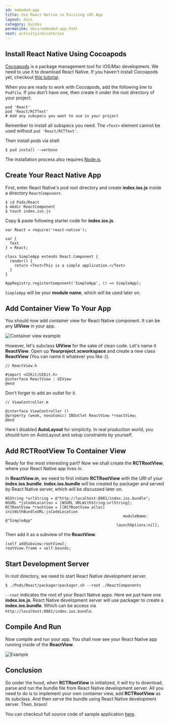 ```yaml
---
id: embeded-app
title: Use React Native in Existing iOS App
layout: docs
category: Guides
permalink: docs/embeded-app.html
next: activityindicatorios
---
```


## Install React Native Using Cocoapods

[Cocoapods](http://cocoapods.org/) is a package management tool for iOS/Mac development. We need to use it to download React Native. If you haven't install Cocoapods yet, checkout [this tutorial](http://guides.cocoapods.org/using/getting-started.html).

When you are ready to work with Cocoapods, add the following line to `Podfile`. If you don't have one, then create it under the root directory of your project.

	pod 'React'
	pod 'React/RCTText'  
	# Add any subspecs you want to use in your project

Remember to install all subspecs you need. The `<Text>` element cannot be used without `pod 'React/RCTText'`.
	
Then install pods via shell

	$ pod install --verbose
	
The installation process also requires [Node.js](http://nodejs.org).

## Create Your React Native App

First, enter React Native's pod root directory and create **index.ios.js** inside a directory `ReactComponent`.

	$ cd Pods/React
	$ mkdir ReactComponent
	$ touch index.ios.js
	
Copy & paste following starter code for **index.ios.js**.

	var React = require('react-native');

	var {
	  Text
	} = React;
	
	class SimpleApp extends React.Component {
	  render() {
	    return <Text>This is a simple application.</Text>
	  }
	}
	
	AppRegistry.registerComponent('SimpleApp', () => SimpleApp);
	
`SimpleApp` will be your **module name**, which will be used later on.

## Add Container View To Your App

You should now add container view for React Native component. It can be any **UIView** in your app.

![Container view example](http://7qn8cx.com1.z0.glb.clouddn.com/c37deb761ce048225989ece06cf3d185061c511d-74d3e6b285e1b5cd93153c39fca63c63838b8dbf.png?imageView2/2/h/400/w/400/q/85)

However, let's subclass **UIView** for the sake of clean code. Let's name it **ReactView**. Open up **Yourproject.xcworkspace** and create a new class **ReactView** (You can name it whatever you like :)).  

	// ReactView.h
	
	#import <UIKit/UIKit.h>
	@interface ReactView : UIView
	@end


Don't forget to add an outlet for it.
	
	// ViewController.m

	@interface ViewController ()
	@property (weak, nonatomic) IBOutlet ReactView *reactView;
	@end
	
Here I disabled **AutoLayout** for simplicity. In real production world, you should turn on AutoLayout and setup constraints by yourself.

## Add RCTRootView To Container View

Ready for the most interesting part? Now we shall create the **RCTRootView**, where your React Native app lives in. 

In **ReactView.m**, we need to first initiate **RCTRootView** with the URI of your **index.ios.bundle**. **index.ios.bundle** will be created by packager and served by React Native server, which will be discussed later on.

    NSString *urlString = @"http://localhost:8081/index.ios.bundle";
    NSURL *jsCodeLocation = [NSURL URLWithString:urlString];
    RCTRootView *rootView = [[RCTRootView alloc] initWithBundleURL:jsCodeLocation
                                                        moduleName: @"SimpleApp"
                                                     launchOptions:nil];
Then add it as a subview of the **ReactView**.

    [self addSubview:rootView];
    rootView.frame = self.bounds;
    
## Start Development Server

In root directory, we need to start React Native development server. 

	$ ./Pods/React/packager/packager.sh --root ./ReactComponents
	
`--root` indicates the root of your React Native apps. Here we just have one **index.ios.js**. React Native development server will use packager to create a **index.ios.bundle**. Which can be access via `http://localhost:8081/index.ios.bundle`.

## Compile And Run

Now compile and run your app. You shall now see your React Native app running inside of the **ReactView**.

![Example](http://7qn8cx.com1.z0.glb.clouddn.com/0c4e7b977f1db688b60f1579a581f30dd1abc85f-86bebe4092e82c395e322fefcc8f7727b0820ac7.png?imageView2/2/h/400/w/400/q/85)

## Conclusion

So under the hood, when **RCTRootView** is initialized, it will try to download, parse and run the bundle file from React Native development server. All you need to do is to implement your own container view, add **RCTRootView** as its subclass. And then serve the bundle using React Native development server. Then, bravo!

You can checkout full source code of sample application [here](https://github.com/tjwudi/EmbededReactNativeExample).
